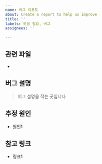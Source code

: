 ```yaml
---
name: 버그 리포트
about: Create a report to help us improve
title: ''
labels: 도움 필요, 버그
assignees: ''

---
```


## 관련 파일
-

## 버그 설명
> 버그 설명을 적는 곳입니다

## 추정 원인
-  원인1

## 참고 링크
- 링크1
